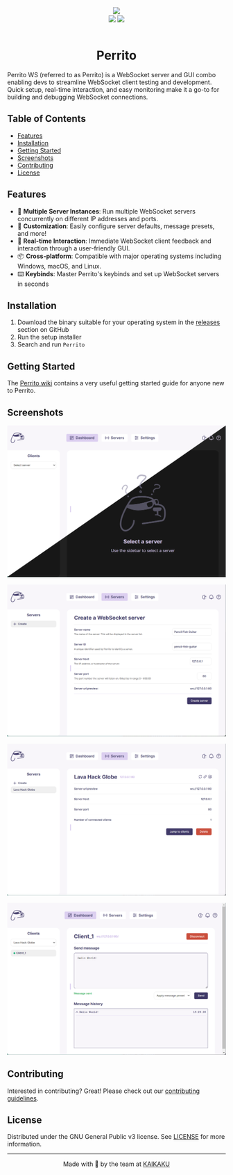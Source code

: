 <div align="center">
  <img src="https://github.com/KAIKAKU-AI/perrito-ws/assets/46272051/ddb5f7e1-0554-4636-bc66-9ea3e2b49b3f">
  <br>
  <a href="https://github.com/KAIKAKU-AI/perrito-ws/issues"><img src="https://img.shields.io/github/issues/kaikaku-ai/perrito-ws"/></a>
  <a href="https://www.linkedin.com/company/kaikaku-ai/"><img src="https://img.shields.io/badge/We're%20hiring!-blue.svg"/></a>
  <br>
  <br>
  <h1>Perrito</h1>
</div>

Perrito WS (referred to as Perrito) is a WebSocket server and GUI combo enabling devs to streamline WebSocket client testing and development. Quick setup, real-time interaction, and easy monitoring make it a go-to for building and debugging WebSocket connections.

## Table of Contents

- [Features](#features)
- [Installation](#installation)
- [Getting Started](#getting-started)
- [Screenshots](#screenshots)
- [Contributing](#contributing)
- [License](#license)

## Features

- 🛜 **Multiple Server Instances**: Run multiple WebSocket servers concurrently on different IP addresses and ports.
- 🎨 **Customization**: Easily configure server defaults, message presets, and more!
- 💬 **Real-time Interaction**: Immediate WebSocket client feedback and interaction through a user-friendly GUI.
- 📦 **Cross-platform**: Compatible with major operating systems including Windows, macOS, and Linux.
- ⌨️ **Keybinds**: Master Perrito's keybinds and set up WebSocket servers in seconds

## Installation

1. Download the binary suitable for your operating system in the [releases](https://github.com/KAIKAKU-AI/perrito-ws/releases) section on GitHub
2. Run the setup installer
3. Search and run `Perrito`

## Getting Started

The [Perrito wiki](https://github.com/KAIKAKU-AI/perrito-ws/wiki) contains a very useful getting started guide for anyone new to Perrito.

## Screenshots

![The Perrito Dashboard](.github/README-images/perrito-example-1.png "The Perrito Dashboard")

![Creating a new server instance in Perrito](.github/README-images/perrito-example-2.png "Creating a new server instance in Perrito")

![WebSocket server preview](.github/README-images/perrito-example-3.png "WebSocket server preview")

![WebSocket client page](.github/README-images/perrito-example-4.png "WebSocket client page")

## Contributing

Interested in contributing? Great! Please check out our [contributing guidelines](CONTRIBUTING.md).

## License

Distributed under the GNU General Public v3 license. See [LICENSE](LICENSE) for more information.

<hr />
<p align="center">Made with 💖 by the team at <a href="https://kaikaku.ai">KAIKAKU</a></p>
